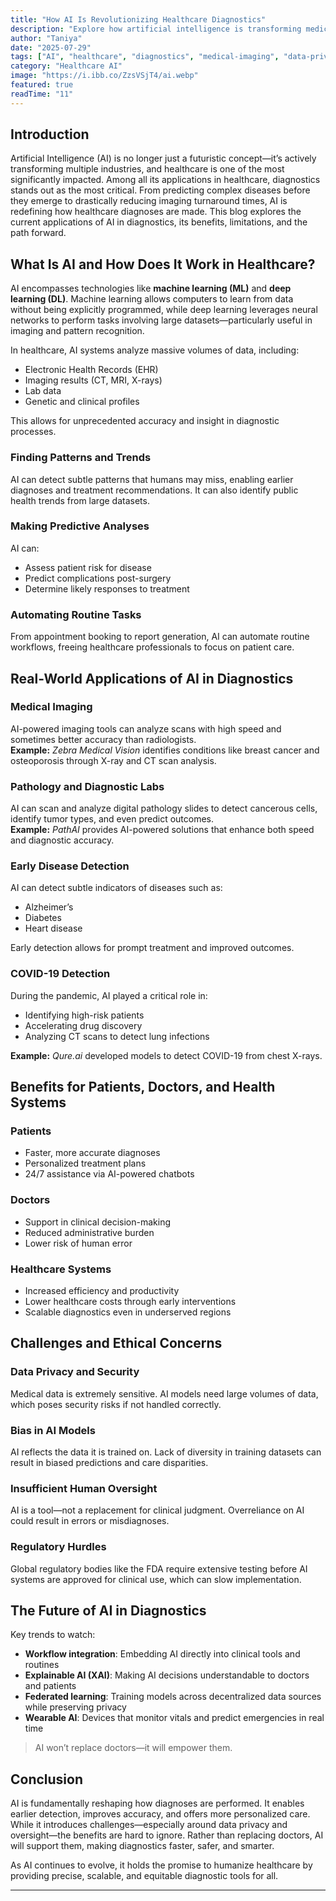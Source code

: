 ```yaml
---
title: "How AI Is Revolutionizing Healthcare Diagnostics"
description: "Explore how artificial intelligence is transforming medical diagnostics—from early disease detection to streamlined imaging analysis—and what this means for doctors, patients, and the future of healthcare."
author: "Taniya"
date: "2025-07-29"
tags: ["AI", "healthcare", "diagnostics", "medical-imaging", "data-privacy"]
category: "Healthcare AI"
image: "https://i.ibb.co/ZzsVSjT4/ai.webp"
featured: true
readTime: "11"
---
```



## Introduction

Artificial Intelligence (AI) is no longer just a futuristic concept—it’s actively transforming multiple industries, and healthcare is one of the most significantly impacted. Among all its applications in healthcare, diagnostics stands out as the most critical. From predicting complex diseases before they emerge to drastically reducing imaging turnaround times, AI is redefining how healthcare diagnoses are made. This blog explores the current applications of AI in diagnostics, its benefits, limitations, and the path forward.

## What Is AI and How Does It Work in Healthcare?

AI encompasses technologies like **machine learning (ML)** and **deep learning (DL)**. Machine learning allows computers to learn from data without being explicitly programmed, while deep learning leverages neural networks to perform tasks involving large datasets—particularly useful in imaging and pattern recognition.

In healthcare, AI systems analyze massive volumes of data, including:

- Electronic Health Records (EHR)
- Imaging results (CT, MRI, X-rays)
- Lab data
- Genetic and clinical profiles

This allows for unprecedented accuracy and insight in diagnostic processes.

### Finding Patterns and Trends

AI can detect subtle patterns that humans may miss, enabling earlier diagnoses and treatment recommendations. It can also identify public health trends from large datasets.

### Making Predictive Analyses

AI can:

- Assess patient risk for disease
- Predict complications post-surgery
- Determine likely responses to treatment

### Automating Routine Tasks

From appointment booking to report generation, AI can automate routine workflows, freeing healthcare professionals to focus on patient care.

## Real-World Applications of AI in Diagnostics

### Medical Imaging

AI-powered imaging tools can analyze scans with high speed and sometimes better accuracy than radiologists.  
**Example:** *Zebra Medical Vision* identifies conditions like breast cancer and osteoporosis through X-ray and CT scan analysis.

### Pathology and Diagnostic Labs

AI can scan and analyze digital pathology slides to detect cancerous cells, identify tumor types, and even predict outcomes.  
**Example:** *PathAI* provides AI-powered solutions that enhance both speed and diagnostic accuracy.

### Early Disease Detection

AI can detect subtle indicators of diseases such as:

- Alzheimer’s  
- Diabetes  
- Heart disease  

Early detection allows for prompt treatment and improved outcomes.

### COVID-19 Detection

During the pandemic, AI played a critical role in:

- Identifying high-risk patients
- Accelerating drug discovery
- Analyzing CT scans to detect lung infections

**Example:** *Qure.ai* developed models to detect COVID-19 from chest X-rays.

## Benefits for Patients, Doctors, and Health Systems

### Patients

- Faster, more accurate diagnoses
- Personalized treatment plans
- 24/7 assistance via AI-powered chatbots

### Doctors

- Support in clinical decision-making
- Reduced administrative burden
- Lower risk of human error

### Healthcare Systems

- Increased efficiency and productivity
- Lower healthcare costs through early interventions
- Scalable diagnostics even in underserved regions

## Challenges and Ethical Concerns

### Data Privacy and Security

Medical data is extremely sensitive. AI models need large volumes of data, which poses security risks if not handled correctly.

### Bias in AI Models

AI reflects the data it is trained on. Lack of diversity in training datasets can result in biased predictions and care disparities.

### Insufficient Human Oversight

AI is a tool—not a replacement for clinical judgment. Overreliance on AI could result in errors or misdiagnoses.

### Regulatory Hurdles

Global regulatory bodies like the FDA require extensive testing before AI systems are approved for clinical use, which can slow implementation.

## The Future of AI in Diagnostics

Key trends to watch:

- **Workflow integration**: Embedding AI directly into clinical tools and routines
- **Explainable AI (XAI)**: Making AI decisions understandable to doctors and patients
- **Federated learning**: Training models across decentralized data sources while preserving privacy
- **Wearable AI**: Devices that monitor vitals and predict emergencies in real time

> AI won’t replace doctors—it will empower them.

## Conclusion

AI is fundamentally reshaping how diagnoses are performed. It enables earlier detection, improves accuracy, and offers more personalized care. While it introduces challenges—especially around data privacy and oversight—the benefits are hard to ignore. Rather than replacing doctors, AI will support them, making diagnostics faster, safer, and smarter.

As AI continues to evolve, it holds the promise to humanize healthcare by providing precise, scalable, and equitable diagnostic tools for all.

---
